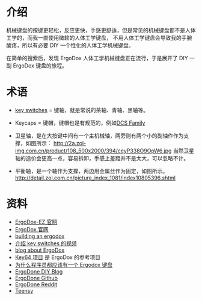 # 介绍

机械键盘的按键更轻松，反应更快，手感更舒适，但是常见的机械键盘都不是人体工学的，而我一直使用微软的人体工学键盘，
不用人体工学键盘会导致我的手腕酸疼，所以有必要 DIY 一个性化的人体工学机械键盘。

在简单的搜索后，发现 ErgoDox 人体工学机械键盘正在流行，于是展开了 DIY 一副 ErgoDox 键盘的旅程。

# 术语

- [key switches][key switches] = 键轴，就是常说的茶轴、青轴、黑轴等。

- Keycaps = 键帽，键帽也是有规范的，例如[DCS Family][keycaps]

- 卫星轴，是在大按键中间有一个主机械轴，两旁则有两个小的副轴作作为支撑，如图所示：
http://2a.zol-img.com.cn/product/108_500x2000/394/ceyP338O9OpW6.jpg
当然卫星轴的造价会更高一点，容易拆卸，手感上差距并不是太大，可以忽略不计。

- 平衡轴，是一个轴作为支撑，两边用金属丝作为固定，如图所示。
http://detail.zol.com.cn/picture_index_1081/index10805396.shtml


# 资料

- [ErgoDox-EZ 官网](https://ergodox-ez.com)
- [ErgoDox 官网](https://www.ergodox.io/)
- [building an ergodox](http://adereth.github.io/blog/2014/02/12/building-an-ergodox/)
- [介绍 key switches 的视频](https://www.youtube.com/watch?v=FnP5vhEyWdE)
- [blog about ErgoDox](https://input.club/devices/infinity-ergodox/)
- [Key64 项目](https://www.key64.org/) 是 ErgoDox 的参考项目
- [为什么程序员都应该有一个 Ergodox 键盘](http://jjt.io/2013/11/25/why-any-developer-should-check-out-the-ergodox-keyboard/)
- [ErgoDone DIY Blog](http://wizmann.tk/ergodone.html)
- [ErgoDone Github](https://github.com/ktec-hq/ErgoDone)
- [ErgoDone Reddit](https://www.reddit.com/r/MechanicalKeyboards/comments/4x0vje/hmmm_behold_ergodone_a_china_improved_ergodox/)
- [Teensy](https://www.pjrc.com/teensy/)


[key switches]:https://ergodox-ez.com/pages/keyswitches
[keycaps]:http://keycapsdirect.com/key-caps.php
